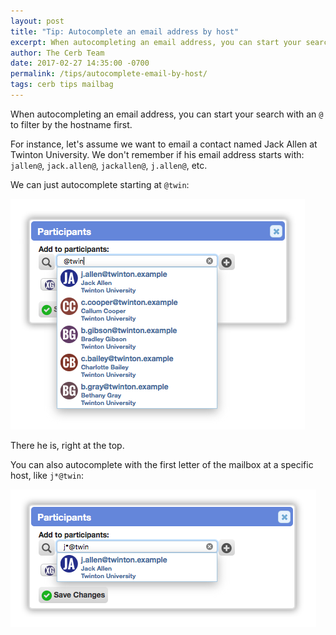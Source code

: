 ```yaml
---
layout: post
title: "Tip: Autocomplete an email address by host"
excerpt: When autocompleting an email address, you can start your search with @ to filter by the hostname first.
author: The Cerb Team
date: 2017-02-27 14:35:00 -0700
permalink: /tips/autocomplete-email-by-host/
tags: cerb tips mailbag
---
```


When autocompleting an email address, you can start your search with an `@` to filter by the hostname first.

For instance, let's assume we want to email a contact named Jack Allen at Twinton University.  We don't remember if his email address starts with: `jallen@`, `jack.allen@`, `jackallen@`, `j.allen@`, etc.

We can just autocomplete starting at `@twin`:

<div class="cerb-screenshot">
<img src="/assets/images/tips/autocomplete-email-by-host/autocomplete.png" class="screenshot">
</div>

There he is, right at the top.

You can also autocomplete with the first letter of the mailbox at a specific host, like `j*@twin`:

<div class="cerb-screenshot">
<img src="/assets/images/tips/autocomplete-email-by-host/autocomplete-wildcard.png" class="screenshot">
</div>
